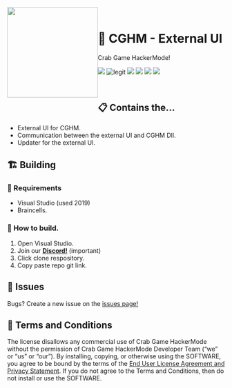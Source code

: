 
<div>
  <img height="210" align="left" src="https://i.kym-cdn.com/photos/images/original/000/963/789/6be.gif" style="margin:0px 0px 20px 0px"/>
  <br>
  <h1><b>🦀 CGHM - External UI</b></h1>
  <p>Crab Game HackerMode!</p>
</div>

![](https://img.shields.io/badge/Made%20in-💻%20C%23-97C9E0)
![legit](https://img.shields.io/badge/code%20quality-A-45BF17)
![](https://img.shields.io/badge/vulnerabilities-0-46C018)
[![](https://img.shields.io/discord/905112200618860576)](https://discord.gg/n6AW3q4ewQ)
![](https://github.com/AlizerUncaged/CGHM-External-UI/actions/workflows/dotnet.yml/badge.svg)
![](https://img.shields.io/badge/license-no%20commercial%20use-8DBA05)

<br>

## 📋 Contains the...
- External UI for CGHM.
- Communication between the external UI and CGHM Dll.
- Updater for the external UI.

## 🏗️ Building
### 📝 Requirements
- Visual Studio (used 2019)
- Braincells.
### 🔨 How to build.
1. Open Visual Studio.
1. Join our [**Discord!**](https://discord.gg/n6AW3q4ewQ) (important)
1. Click clone respository.
1. Copy paste repo git link.

## 🐞 Issues
Bugs? Create a new issue on the [issues page!](https://github.com/AlizerUncaged/mr-krabs/issues)

## 📧 Terms and Conditions
The license disallows any commercial use of Crab Game HackerMode without the permission of Crab Game HackerMode Developer Team (“we” or “us” or “our”). By installing, copying, or otherwise using the SOFTWARE, you agree to be bound by the terms of the [End User License Agreement and Privacy Statement](LICENSE). If you do not agree to the Terms and Conditions, then do not install or use the SOFTWARE.